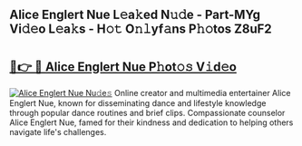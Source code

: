 ## Alice Englert Nue L𝚎a𝚔ed N𝚞𝚍e - Part-MYg Vi𝚍𝚎o L𝚎a𝚔s - H𝚘𝚝 O𝚗𝚕yf𝚊ns P𝚑𝚘tos Z8uF2

# <h2><a href="http://kf27jt7.oniu.top/?m=Alice+Englert+Nue">🔗👉 🔴 Alice Englert Nue P𝚑ot𝚘𝚜 V𝚒d𝚎o</a></h2>

[![Alice Englert Nue Nu𝚍e𝚜](https://i.imgur.com/0qMVB7G.gif)](http://kf27jt7.oniu.top/?m=Alice+Englert+Nue)
Online creator and multimedia entertainer Alice Englert Nue, known for disseminating dance and lifestyle knowledge through popular dance routines and brief clips. Compassionate counselor Alice Englert Nue, famed for their kindness and dedication to helping others navigate life's challenges.  
